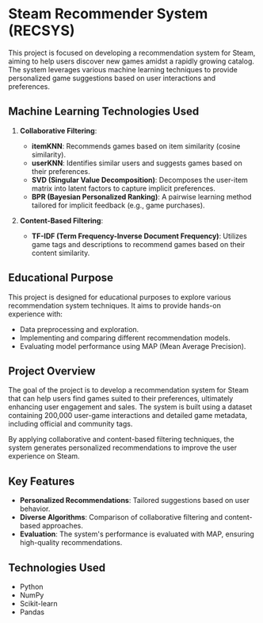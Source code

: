 # Steam Recommender System (RECSYS)

This project is focused on developing a recommendation system for Steam, aiming to help users discover new games amidst a rapidly growing catalog. The system leverages various machine learning techniques to provide personalized game suggestions based on user interactions and preferences.

## Machine Learning Technologies Used

1. **Collaborative Filtering**:
   - **itemKNN**: Recommends games based on item similarity (cosine similarity).
   - **userKNN**: Identifies similar users and suggests games based on their preferences.
   - **SVD (Singular Value Decomposition)**: Decomposes the user-item matrix into latent factors to capture implicit preferences.
   - **BPR (Bayesian Personalized Ranking)**: A pairwise learning method tailored for implicit feedback (e.g., game purchases).
   
2. **Content-Based Filtering**:
   - **TF-IDF (Term Frequency-Inverse Document Frequency)**: Utilizes game tags and descriptions to recommend games based on their content similarity.

## Educational Purpose

This project is designed for educational purposes to explore various recommendation system techniques. It aims to provide hands-on experience with:
- Data preprocessing and exploration.
- Implementing and comparing different recommendation models.
- Evaluating model performance using MAP (Mean Average Precision).

## Project Overview

The goal of the project is to develop a recommendation system for Steam that can help users find games suited to their preferences, ultimately enhancing user engagement and sales. The system is built using a dataset containing 200,000 user-game interactions and detailed game metadata, including official and community tags.

By applying collaborative and content-based filtering techniques, the system generates personalized recommendations to improve the user experience on Steam.

## Key Features
- **Personalized Recommendations**: Tailored suggestions based on user behavior.
- **Diverse Algorithms**: Comparison of collaborative filtering and content-based approaches.
- **Evaluation**: The system's performance is evaluated with MAP, ensuring high-quality recommendations.

## Technologies Used
- Python
- NumPy
- Scikit-learn
- Pandas
